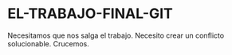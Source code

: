 # EL-TRABAJO-FINAL-GIT

Necesitamos que nos salga el trabajo.
Necesito crear un conflicto solucionable.
Crucemos.
